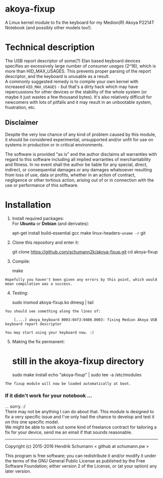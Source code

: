 # akoya-fixup

A Linux kernel module to fix the keyboard for my Medion(R) Akoya P2214T Notebook (and possibly other models too!).

# Technical description

The USB report descriptor of some(?) Elan based keyboard devices specifies an excessively large number of *consumer usages* (2^16), which is more than HID_MAX_USAGES. This prevents proper parsing of the report descriptor, and the keyboard is unusable as a result.  
A commonly suggested remedy is to compile your own kernel with increased `HID_MAX_USAGES` - but that's a dirty hack which may have repercussions for other devices or the stability of the whole system (or maybe it just wastes a few thousand bytes). It's also relatively difficult for newcomers with lots of pitfalls and it may result in an unbootable system, frustration, etc.

## Disclaimer

Despite the very low chance of any kind of problem caused by this module, it should be considered experimental, unsupported and/or unfit for use on systems in production or in critical environments.

The software is provided "as is" and the author disclaims all warranties
with regard to this software including all implied warranties of
merchantability and fitness. In no event shall the author be liable for
any special, direct, indirect, or consequential damages or any damages
whatsoever resulting from loss of use, data or profits, whether in an
action of contract, negligence or other tortious action, arising out of
or in connection with the use or performance of this software.

# Installation

  1. Install required packages:  
    For **Ubuntu** or **Debian** (and derivates):  

        apt-get install build-essential gcc make linux-headers-`uname -r` git

  2. Clone this repository and enter it:  

        git clone https://github.com/schumann2k/akoya-fixup.git
        cd akoya-fixup

  3. Compile:

        make

    Hopefully you haven't been given any errors by this point, which would mean compilation was a success.

  4. Testing:

        sudo insmod akoya-fixup.ko
        dmesg | tail

    You should see something along the lines of:

        [....] akoya_keyboard 0003:04f3:0400.0003: fixing Medion Akoya USB keyboard report descriptor

    You may start using your keyboard now. :)

  5. Making the fix permanent:

        # still in the akoya-fixup directory
        sudo make install
        echo "akoya-fixup" | sudo tee -a /etc/modules

    The fixup module will now be loaded automatically at boot.


### If it didn't work for your notebook ...
... sorry. :/  
There may not be anything I can do about that. This module is designed to fix a very specific issue and I've only had the chance to develop and test it on this one specific model.  
We might be able to work out some kind of freelance contract for tailoring a fix for your device, send me an email if that sounds reasonable.


----
Copyright (c) 2015-2016 Hendrik Schumann < github at schumann.pw >

This program is free software; you can redistribute it and/or modify it
under the terms of the GNU General Public License as published by the Free
Software Foundation; either version 2 of the License, or (at your option)
any later version.
